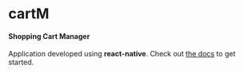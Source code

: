# cartM
#### Shopping Cart Manager

Application developed using __react-native__. Check out [the docs](https://facebook.github.io/react-native/docs/getting-started) to get started.
